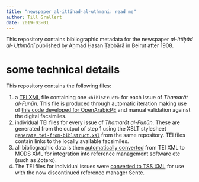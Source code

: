 ```yaml
---
title: "newspaper_al-ittihad-al-uthmani: read me"
author: Till Grallert
date: 2019-03-01
---
```


This repository contains bibliographic metadata for the newspaper *al-Ittiḥād al-ʿUthmānī* published by Aḥmad Ḥasan Ṭabbārā in Beirut after 1908.

# some technical details

This repository contains the following files:

1. a [TEI XML](metadata/thamarat-al-funun.TEIP5.xml) file containing one `<biblStruct>` for each issue of *Thamarāt al-Funūn*. This file is produced through automatic iteration making use of [this code developed for OpenArabicPE](https://github.com/OpenArabicPE/generate_metadata-through-iteration/tree/thamarat-al-funun) and manual validation against the digital facsimiles.
2. individual TEI files for every issue of *Thamarāt al-Funūn*. These are generated from the output of step 1 using the XSLT stylesheet [`generate_tei-from-biblstruct.xsl`](https://github.com/OpenArabicPE/generate_metadata-through-iteration/blob/thamarat-al-funun/xslt/generate_tei-from-biblstruct.xsl) from the same repository. TEI files contain links to the locally available facsimiles.
3. all bibliographic data is then [automatically converted](https://www.github.com/OpenArabicPE/convert_tei-to-mods) from TEI XML to MODS XML for integration into reference management software etc (such as Zotero).
4. The TEI files for individual issues were [converted to TSS XML](https://github.com/OpenArabicPE/convert_tei-to-sente/) for use with the now discontinued reference manager Sente.